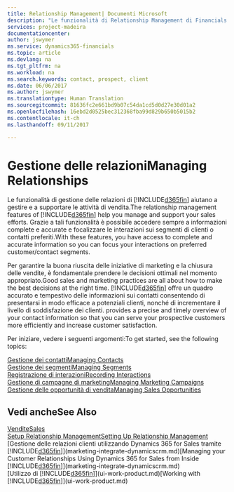 ```yaml
---
title: Relationship Management| Documenti Microsoft
description: "Le funzionalità di Relationship Management di Financials supportano le attività di vendita e consentono di accedere alle informazioni sui contatti e i potenziali clienti in modo da poter assistere in modo efficiente i clienti."
services: project-madeira
documentationcenter: 
author: jswymer
ms.service: dynamics365-financials
ms.topic: article
ms.devlang: na
ms.tgt_pltfrm: na
ms.workload: na
ms.search.keywords: contact, prospect, client
ms.date: 06/06/2017
ms.author: jswymer
ms.translationtype: Human Translation
ms.sourcegitcommit: 81636fc2e661bd9b07c54da1cd5d0d27e30d01a2
ms.openlocfilehash: 16ebd2d0525bec312368fba99d829b650b5015b2
ms.contentlocale: it-ch
ms.lasthandoff: 09/11/2017

---
```

# <a name="managing-relationships"></a><span data-ttu-id="ec14e-103">Gestione delle relazioni</span><span class="sxs-lookup"><span data-stu-id="ec14e-103">Managing Relationships</span></span>
<span data-ttu-id="ec14e-104">Le funzionalità di gestione delle relazioni di [!INCLUDE[d365fin](includes/d365fin_md.md)] aiutano a gestire e a supportare le attività di vendita.</span><span class="sxs-lookup"><span data-stu-id="ec14e-104">The relationship management features of [!INCLUDE[d365fin](includes/d365fin_md.md)] help you manage and support your sales efforts.</span></span> <span data-ttu-id="ec14e-105">Grazie a tali funzionalità è possibile accedere sempre a informazioni complete e accurate e focalizzare le interazioni sui segmenti di clienti o contatti preferiti.</span><span class="sxs-lookup"><span data-stu-id="ec14e-105">With these features, you have access to complete and accurate information so you can focus your interactions on preferred customer/contact segments.</span></span>

<span data-ttu-id="ec14e-106">Per garantire la buona riuscita delle iniziative di marketing e la chiusura delle vendite, è fondamentale prendere le decisioni ottimali nel momento appropriato.</span><span class="sxs-lookup"><span data-stu-id="ec14e-106">Good sales and marketing practices are all about how to make the best decisions at the right time.</span></span> [!INCLUDE[d365fin](includes/d365fin_md.md)]<span data-ttu-id="ec14e-107"> offre un quadro accurato e tempestivo delle informazioni sui contatti consentendo di presentarsi in modo efficace a potenziali clienti, nonché di incrementare il livello di soddisfazione dei clienti.</span><span class="sxs-lookup"><span data-stu-id="ec14e-107"> provides a precise and timely overview of your contact information so that you can serve your prospective customers more efficiently and increase customer satisfaction.</span></span>

<span data-ttu-id="ec14e-108">Per iniziare, vedere i seguenti argomenti:</span><span class="sxs-lookup"><span data-stu-id="ec14e-108">To get started, see the following topics:</span></span>

[<span data-ttu-id="ec14e-109">Gestione dei contatti</span><span class="sxs-lookup"><span data-stu-id="ec14e-109">Managing Contacts</span></span>](marketing-contacts.md)  
[<span data-ttu-id="ec14e-110">Gestione dei segmenti</span><span class="sxs-lookup"><span data-stu-id="ec14e-110">Managing Segments</span></span>](marketing-segments.md)  
[<span data-ttu-id="ec14e-111">Registrazione di interazioni</span><span class="sxs-lookup"><span data-stu-id="ec14e-111">Recording Interactions</span></span>](marketing-interactions.md)  
[<span data-ttu-id="ec14e-112">Gestione di campagne di marketing</span><span class="sxs-lookup"><span data-stu-id="ec14e-112">Managing Marketing Campaigns</span></span>](marketing-campaigns.md)  
[<span data-ttu-id="ec14e-113">Gestione delle opportunità di vendita</span><span class="sxs-lookup"><span data-stu-id="ec14e-113">Managing Sales Opportunities</span></span>](marketing-manage-sales-opportunities.md)

## <a name="see-also"></a><span data-ttu-id="ec14e-114">Vedi anche</span><span class="sxs-lookup"><span data-stu-id="ec14e-114">See Also</span></span>
[<span data-ttu-id="ec14e-115">Vendite</span><span class="sxs-lookup"><span data-stu-id="ec14e-115">Sales</span></span>](sales-manage-sales.md)  
[<span data-ttu-id="ec14e-116">Setup Relationship Management</span><span class="sxs-lookup"><span data-stu-id="ec14e-116">Setting Up Relationship Management</span></span>](marketing-setup-marketing.md)  
<span data-ttu-id="ec14e-117">[Gestione delle relazioni clienti utilizzando Dynamics 365 for Sales tramite [!INCLUDE[d365fin](includes/d365fin_md.md)]](marketing-integrate-dynamicscrm.md)</span><span class="sxs-lookup"><span data-stu-id="ec14e-117">[Managing your Customer Relationships Using Dynamics 365 for Sales from Inside [!INCLUDE[d365fin](includes/d365fin_md.md)]](marketing-integrate-dynamicscrm.md)</span></span>  
<span data-ttu-id="ec14e-118">[Utilizzo di [!INCLUDE[d365fin](includes/d365fin_md.md)]](ui-work-product.md)</span><span class="sxs-lookup"><span data-stu-id="ec14e-118">[Working with [!INCLUDE[d365fin](includes/d365fin_md.md)]](ui-work-product.md)</span></span>  

